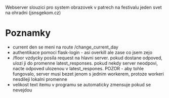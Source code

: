 Webserver slouzici pro system obrazovek v patrech na festivalu jeden svet na ohradni (jsnsgekom.cz)

# Poznamky
- current den se meni na route /change_current_day
- authentikace pomoci flask-login - asi overkill ale zase co jsem zejo
- /floor vzdycky posila request na hlavni server. pokud dostane odpoved, ulozi ji do promenne latest_responses. pokud nekdy server neodpovi, nacte odpoved ulozenou v latest_respones. POZOR - aby tohle fungovalo, server musi bezet jenom s jednim workerem, protoze workeri nesdileji lokalni promenne
- velikost text itemu v programu se automaticky zmensuje pokud se nevejdou